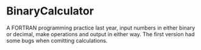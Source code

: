 # BinaryCalculator
A FORTRAN programming practice last year, input numbers in either binary or decimal, make operations and output in either way.
The first version had some bugs when comitting calculations.
